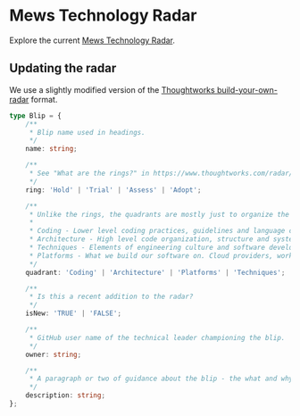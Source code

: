 # Mews Technology Radar
Explore the current [Mews Technology Radar](https://radar.thoughtworks.com/?sheetId=https%3A%2F%2Fraw.githubusercontent.com%2FMewsSystems%2Ftech-radar%2Fmain%2Fmews-technology-radar.json).

## Updating the radar
We use a slightly modified version of the [Thoughtworks build-your-own-radar](https://github.com/thoughtworks/build-your-own-radar#using-json-data) format.

```typescript
type Blip = {
    /**
     * Blip name used in headings.
     */
    name: string;

    /**
     * See "What are the rings?" in https://www.thoughtworks.com/radar/faq-and-more
     */
    ring: 'Hold' | 'Trial' | 'Assess' | 'Adopt';

    /**
     * Unlike the rings, the quadrants are mostly just to organize the blips and it's not that important where will individual blips end up.
     * 
     * Coding - Lower level coding practices, guidelines and language choices.
     * Architecture - High level code organization, structure and system architecture approaches.
     * Techniques - Elements of engineering culture and software development process.
     * Platforms - What we build our software on. Cloud providers, workflow automation, runtimes.
     */
    quadrant: 'Coding' | 'Architecture' | 'Platforms' | 'Techniques';

    /**
     * Is this a recent addition to the radar?
     */
    isNew: 'TRUE' | 'FALSE';

    /**
     * GitHub user name of the technical leader championing the blip.
     */
    owner: string;

    /**
     * A paragraph or two of guidance about the blip - the what and why, and where to find more information.
     */
    description: string;
};
```
